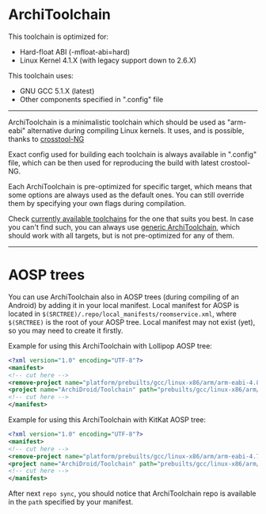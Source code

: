 ArchiToolchain
===================================================
This toolchain is optimized for:
- Hard-float ABI (-mfloat-abi=hard)
- Linux Kernel 4.1.X (with legacy support down to 2.6.X)

This toolchain uses:
- GNU GCC 5.1.X (latest)
- Other components specified in ".config" file

---------------------------------------------------
ArchiToolchain is a minimalistic toolchain which should be used as "arm-eabi" alternative during compiling Linux kernels. It uses, and is possible, thanks to [crosstool-NG](https://github.com/crosstool-ng/crosstool-ng)

Exact config used for building each toolchain is always available in ".config" file, which can be then used for reproducing the build with latest crostool-NG.

Each ArchiToolchain is pre-optimized for specific target, which means that some options are always used as the default ones. You can still override them by specifying your own flags during compilation.

Check [currently available toolchains](https://github.com/ArchiDroid/Toolchain/branches/all?query=archi) for the one that suits you best. In case you can't find such, you can always use [generic ArchiToolchain](https://github.com/ArchiDroid/Toolchain/tree/architoolchain-5.1-arm-linux-gnueabihf), which should work with all targets, but is not pre-optimized for any of them.


---------------------------------------------------
# AOSP trees

You can use ArchiToolchain also in AOSP trees (during compiling of an Android) by adding it in your local manifest. Local manifest for AOSP is located in ```$(SRCTREE)/.repo/local_manifests/roomservice.xml```, where ```$(SRCTREE)``` is the root of your AOSP tree. Local manifest may not exist (yet), so you may need to create it firstly.

Example for using this ArchiToolchain with Lollipop AOSP tree:
```xml
<?xml version="1.0" encoding="UTF-8"?>
<manifest>
<!-- cut here -->
<remove-project name="platform/prebuilts/gcc/linux-x86/arm/arm-eabi-4.8" />
<project name="ArchiDroid/Toolchain" path="prebuilts/gcc/linux-x86/arm/arm-eabi-4.8" remote="github" revision="architoolchain-5.1-arm-linux-gnueabihf" />
<!-- cut here -->
</manifest>
```

Example for using this ArchiToolchain with KitKat AOSP tree:
```xml
<?xml version="1.0" encoding="UTF-8"?>
<manifest>
<!-- cut here -->
<remove-project name="platform/prebuilts/gcc/linux-x86/arm/arm-eabi-4.7" />
<project name="ArchiDroid/Toolchain" path="prebuilts/gcc/linux-x86/arm/arm-eabi-4.7" remote="github" revision="architoolchain-5.1-arm-linux-gnueabihf" />
<!-- cut here -->
</manifest>
```

After next ```repo sync```, you should notice that ArchiToolchain repo is available in the ```path``` specified by your manifest.
